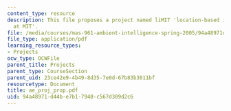 ```yaml
---
content_type: resource
description: This file proposes a project named liMIT 'location-based instant messaging
  at MIT'.
file: /media/courses/mas-961-ambient-intelligence-spring-2005/94a48971d44be7b17940c567d309d2c6_ae_proj_prop.pdf
file_type: application/pdf
learning_resource_types:
- Projects
ocw_type: OCWFile
parent_title: Projects
parent_type: CourseSection
parent_uid: 23ce42e9-4b49-8d35-7e0d-67b83b3011bf
resourcetype: Document
title: ae_proj_prop.pdf
uid: 94a48971-d44b-e7b1-7940-c567d309d2c6
---
```

